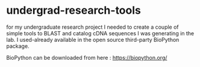 # undergrad-research-tools

for my undergraduate research project I needed to create a couple of simple tools to BLAST and catalog 
cDNA sequences I was generating in the lab.  I used-already available in the open source third-party BioPython package.  

BioPython can be downloaded from here :  https://biopython.org/
